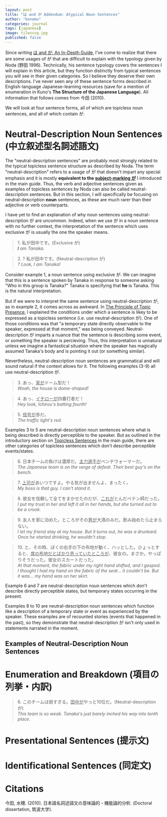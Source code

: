 ```yaml
---
layout: post
title: "は and が Addendum: Atypical Noun Sentences"
author: "konomu"
categories: journal
tags: [japanese]
image: tilessvg.jpg
published: false
---
```


Since writing [は and が: An In-Depth Guide](wa-ga-basics), I've come to realize that there are some usages of が that are difficult to explain with the typology given by Noda (野田 1996). Technically, his sentence typology covers the sentences I will explain in this article, but they function distinctly from typical sentences you will see in their given categories. So I believe they deserve their own descriptions. I've never seen any of these sentence forms described in English-language Japanese-learning resources (save for a mention of enumeration in Kuno's **The Structure of the Japanese Language**). All information that follows comes from 今田 (2010).

We will look at four sentence forms, all of which are topicless noun sentences, and all of which contain が. 

# Neutral-Description Noun Sentences (中立叙述型名詞述語文)

The "neutral-description sentences" are probably most strongly related to the typical topicless sentence structure as described by Noda. The term "neutral-description" refers to a usage of が that doesn't impart any special emphasis and it is mostly **equivalent to the [subject-marking が](wa-ga-basics#subj-ga)** I introduced in the main guide. Thus, the verb and adjective sentences given as examples of topicless sentences by Noda can also be called neutral-description sentences. But in this section, I will specifically be focusing on neutral-description **noun** sentences, as these are much rarer than their adjective or verb counterparts. 

I have yet to find an explanation of why noun sentences using neutral-description が are uncommon. Indeed, when we use が in a noun sentence with no further context, the interpretation of the sentence which uses exclusive が is usually the one the speaker means. 

>1\. 私が田中です。(Exclusive が)<br>***I** am Tanaka.*

>2\. ? 私が田中です。(Neutral-description が)<br>*? Look, I am Tanaka!*

Consider example 1, a noun sentence using exclusive が. We can imagine that this is a sentence spoken by Tanaka in response to someone asking "Who in this group is Tanaka?" Tanaka is specifying that **he** is Tanaka. This is the natural interpretation.

But if we were to interpret the same sentence using neutral-description が, as in example 2, it comes across as awkward. In [The Principle of Topic Presence](wa-ga-topic-presence), I explained the conditions under which a sentence is likey to be expressed as a topicless sentence (i.e. use neutral-description が). One of those conditions was that "a temporary state directly observable to the speaker, expressed at that moment," was being conveyed. Neutral-description が imparts a nuance that the sentence is describing some event, or something the speaker is percieving. Thus, this interpretation is unnatural unless we imagine a fantastical situation where the speaker has magically assumed Tanaka's body and is pointing it out (or something similar).

Nevertheless, neutral-description noun sentences are grammatical and will sound natural if the context allows for it. The following examples (3-9) all use neutral-description が.

>3\. あっ、<u>家が</u>ドーム型だ！<br>*Woah, the house is dome-shaped!*

>4\. あっ、<u>イチローが</u>四番打者だ！<br>*Hey look, Ichirou's batting fourth!*

>5\. <u>信号が</u>赤だ。<br>*The traffic light's red.*

Examples 3 to 5 are neutral-description noun sentences where what is being described is directly perceptible to the speaker. But as outlined in the introductory section on [Topicless Sentences](wa-ga-basics/topicless-sentences) in the main guide, there are other categories of topicless sentences which don't describe perceptible events/states. 


>6\. 日本チームの負けは濃厚だ。<u>主力選手が</u>ベンチウォーマーだ。<br>*The Japanese team is on the verge of defeat. Their best guy's on the bench.*

>7\. <u>上司が</u>あいつですよ。やる気が出ませんよ、まったく。<br>*My boss is that guy. I can't stand it.*

>8\. 彼女を信頼して全てをまかせたのだが、<u>これが</u>とんだペテン師だった。<br>*I put my trust in her and left it all in her hands, but she turned out to be a crook.*

>9\. 友人を家に泊めた。ところがその<u>男が</u>大酒のみだ。飲み始めたら止まらない。<br>*I let my friend stay at my house. But it turns out, he was a drunkard. Once he started drinking, he wouldn't stop.*

>10\. と、その時、ぼくの右手の下の布地が動く、ハッとした。ひょっとすると、<u>席の布地だとばかり思っていたところが</u>、彼女の。まさか。やっぱりそうだった。彼女のスカートだった。<br>*At that moment, the fabric under my right hand shifted, and I gasped. I thought I had my hand on the fabric of the seat... it couldn't be. But it was... my hand was on her skirt.*

Example 6 and 7 are neutral-description noun sentences which don't describe directly perceptible states, but temporary states occurring in the present. 

Examples 8 to 10 are neutral-description noun sentences which function like a description of a temporary state or event as experienced by the speaker. These examples are of recounted stories (events that happened in the past), so they demonstrate that neutral-description が isn't only used in statements narrated in the moment.

## Examples of Neutral-Description Noun Sentences



# Enumeration and Breakdown (項目の列挙・内訳)

>6\. このチームは弱すぎる。<u>田中が</u>やっと10位だ。(Neutral-description が)<br>*This team is so weak. Tanaka's just barely inched his way into tenth place.*

# Presentational Sentences (提示文)

# Identificational Sentences (同定文)

# Citations

今田, 水穂. (2010). 日本語名詞述語文の意味論的・機能論的分析. (Doctoral dissertation, 筑波大学).